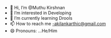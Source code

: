 - 👋 Hi, I’m @Muthu Kirshnan
- 👀 I’m interested in Developing
- 🌱 I’m currently learning Drools
- 📫 How to reach me -akilankarthic@gmail.com
- 😄 Pronouns: ...He/Him


<!---
Akilan29/Muthu Krishnan is a ✨ special ✨ repository because its `README.md` (this file) appears on your GitHub profile.
You can click the Preview link to take a look at your changes.
--->
